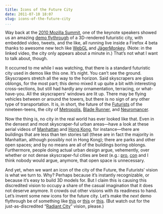 ```yaml
---
title: Icons of the Future City
date: 2011-07-10 18:07
slug: icons-of-the-future-city
...
```


Way back at the
[2010 Mozilla Summit](https://wiki.mozilla.org/Summit2010), one of the
keynote speakers showed us an amazing
[demo flythrough](https://www.youtube.com/watch?v=VUOIS3jtD8Y) of a
3D-rendered futuristic city, with embedded video, tweets, and the
like, all running live inside a Firefox 4 beta thanks to awesome new
tech like
[WebGL](https://developer.mozilla.org/en-US/docs/Web/API/WebGL_API)
and [JägerMonkey](https://wiki.mozilla.org/JaegerMonkey). (Note: in
the linked video, the city only appears about a minute in.) That’s not
what I want to talk about, though.

It occurred to me while I was watching, that there is a standard
futuristic city used in demos like this one. It’s night. You can’t see
the ground. Skyscrapers stretch all the way to the horizon. Said
skyscrapers are glass oblongs, for the most part; this demo mixed it
up quite a bit with interesting cross-sections, but still had hardly
any ornamentation, terracing, or what-have-you. All the skyscrapers’
windows are lit up. There may be flying vehicles between or around the
towers, but there is no sign of any other type of transportation. It
is, in short, the future of the
[Futurists](https://www.unknown.nu/futurism/) of the nineteen-teens,
the city of
[Metropolis](https://en.wikipedia.org/wiki/Metropolis_%281927_film%29),
[Blade Runner](https://www.imdb.com/title/tt0083658/), and
[Neuromancer](https://en.wikipedia.org/wiki/Neuromancer).

Now the thing is, no city in the real world has ever looked like that.
Even in the densest and most skyscraper-ful urban areas—have a look at
these aerial videos of
[Manhattan](https://www.youtube.com/watch?v=9_MqERF6tIY) and
[Hong Kong](https://www.youtube.com/watch?v=kwiEuK_4xNE), for
instance—there are buildings that are less than ten stories tall
(these are in fact the majority in Manhattan, although possibly not in
Hong Kong); there are parks and other open spaces; and by no means are
all of the buildings boring oblongs. Furthermore, people doing actual
urban design argue, vehemently, over whether or not dense
skyscraper-ful cities are best (e.g.:
[pro](https://web.archive.org/web/20120119015833/http://www.futureagenda.org/?p=1001),
[con](http://www.newgeography.com/content/001722-urban-legends-why-suburbs-not-dense-cities-are-future)
and I think nobody would argue, anymore, that open space is
unnecessary.

And yet, when we want an icon of the city of the Future, the
Futurists’ vision is what we turn to. Why? Perhaps because it’s
instantly recognizable, or because it’s easy to build 3D models
for. But I claim this is causing this discredited vision to occupy a
share of the casual imagination that it does not deserve anymore. It
crowds out other visions with its readiness to hand. Let’s invent some
new icons for the future city. Let’s make the *next* demo flythrough
be of something like
[this](https://web.archive.org/web/20111011003941/http://visions2200.com/Images/JeanPattou1984.jpg)
or
[this](https://web.archive.org/web/20170430014442/http://thenewscifi.com/wp-content/uploads/2012/04/futuristic-city.jpg)
or
[this](http://www.milkytea.com/blog/wp-content/uploads/2009/03/future-city3.jpg).
(But watch out for the just-as-discredited
“[Radiant City](https://en.wikipedia.org/wiki/Ville_Radieuse)” vision, please.)
